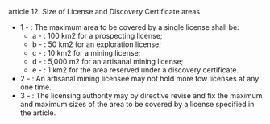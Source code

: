 article 12: Size of License and Discovery Certificate areas

<ul>
			<li>1 - : The maximum area to be covered by a single license shall be:<ul>
						<li>a - : 100 km2 for a prospecting license;<ul>
						</ul></li>						<li>b - : 50 km2 for an exploration license;<ul>
						</ul></li>						<li>c - : 10 km2 for a mining license;<ul>
						</ul></li>						<li>d - : 5,000 m2 for an artisanal mining license;<ul>
						</ul></li>						<li>e - : 1 km2 for the area reserved under a discovery certificate.<ul>
						</ul></li>			</ul></li>			<li>2 - : An artisanal mining licensee may not hold more tow licenses at any one time.<ul>
			</ul></li>			<li>3 - : The licensing authority may by directive revise and fix the maximum and maximum sizes of the area to be covered by a license specified in the article.<ul>
			</ul></li></ul>